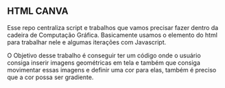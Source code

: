 ## HTML CANVA
Esse repo centraliza script e trabalhos que vamos precisar fazer dentro da cadeira de Computação Gráfica.
Basicamente usamos o elemento <canva> do html para trabalhar nele e algumas iterações com Javascript.

O Objetivo desse trabalho é conseguir ter um código onde o usuário consiga inserir imagens geométricas em tela
e também que consiga movimentar essas imagens e definir uma cor para elas, também é preciso que a cor possa ser gradiente.
